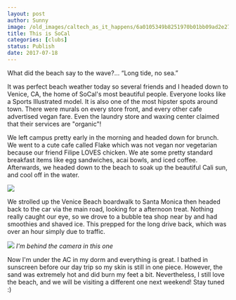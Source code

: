 ```yaml
---
layout: post
author: Sunny
image: /old_images/caltech_as_it_happens/6a0105349b8251970b01bb09ad2e27970d.jpg
title: This is SoCal
categories: [clubs]
status: Publish
date: 2017-07-18
---
```


What did the beach say to the wave?… “Long tide, no sea.”

It was perfect beach weather today so several friends and I headed down to Venice, CA, the home of SoCal's most beautiful people. Everyone looks like a Sports Illustrated model. It is also one of the most hipster spots around town. There were murals on every store front, and every other cafe advertised vegan fare. Even the laundry store and waxing center claimed that their services are "organic"!


We left campus pretty early in the morning and headed down for brunch. We went to a cute cafe called Flake which was not vegan nor vegetarian because our friend Filipe LOVES chicken. We ate some pretty standard breakfast items like egg sandwiches, acai bowls, and iced coffee. Afterwards, we headed down to the beach to soak up the beautiful Cali sun, and cool off in the water.


![](/old_images/caltech_as_it_happens/6a0105349b8251970b01bb09ad2e35970d.jpg)

We strolled up the Venice Beach boardwalk to Santa Monica then headed back to the car via the main road, looking for a afternoon treat. Nothing really caught our eye, so we drove to a bubble tea shop near by and had smoothies and shaved ice. This prepped for the long drive back, which was over an hour simply due to traffic.




![](/old_images/caltech_as_it_happens/6a0105349b8251970b01b7c909f6ef970b.jpg)
*I'm behind the camera in this one*


Now I'm under the AC in my dorm and everything is great. I bathed in sunscreen before our day trip so my skin is still in one piece. However, the sand was extremely hot and did burn my feet a bit. Nevertheless, I still love the beach, and we will be visiting a different one next weekend! Stay tuned :)

